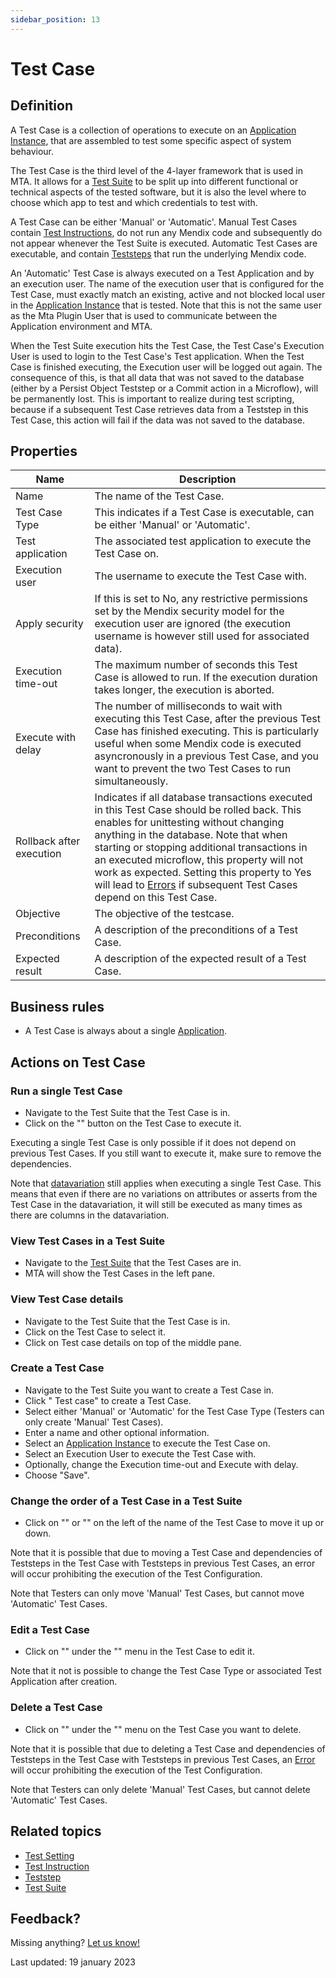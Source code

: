 ```yaml
---
sidebar_position: 13
---
```



# Test Case



## Definition

A Test Case is a collection of operations to execute on an [Application Instance](application-instance), that are assembled to test some specific aspect of system behaviour. 

The Test Case is the third level of the 4-layer framework that is used in MTA. It allows for a [Test Suite](test-suite) to be split up into different functional or technical aspects of the tested software, but it is also the level where to choose which app to test and which credentials to test with. 

A Test Case can be either 'Manual' or 'Automatic'. Manual Test Cases contain [Test Instructions](test-instruction), do not run any Mendix code and subsequently do not appear whenever the Test Suite is executed. Automatic Test Cases are executable, and contain [Teststeps](teststep) that run the underlying Mendix code.

An 'Automatic' Test Case is always executed on a Test Application and by an execution user. The name of the execution user that is configured for the Test Case, must exactly match an existing, active and not blocked local user in the [Application Instance](application-instance) that is tested. Note that this is not the same user as the Mta Plugin User that is used to communicate between the Application environment and MTA. 

When the Test Suite execution hits the Test Case, the Test Case's Execution User is used to login to the Test Case's Test application. When the Test Case is finished executing, the Execution user will be logged out again. The consequence of this, is that all data that was not saved to the database (either by a Persist Object Teststep or a Commit action in a Microflow), will be permanently lost. This is important to realize during test scripting, because if a subsequent Test Case retrieves data from a Teststep in this Test Case, this action will fail if the data was not saved to the database.

## Properties
| Name                     | Description                                                                                                                                                                                                                                                                                                                                                                                                  |
| ------------------------ | ------------------------------------------------------------------------------------------------------------------------------------------------------------------------------------------------------------------------------------------------------------------------------------------------------------------------------------------------------------------------------------------------------------ |
| Name                     | The name of the Test Case.                                                                                                                                                                                                                                                                                                                                                                                   |
| Test Case Type           | This indicates if a Test Case is executable, can be either 'Manual' or 'Automatic'.                                                                                                                                                                                                                                                                                                                          |
| Test application         | The associated test application to execute the Test Case on.                                                                                                                                                                                                                                                                                                                                                 |
| Execution user           | The username to execute the Test Case with.                                                                                                                                                                                                                                                                                                                                                                  |
| Apply security           | If this is set to No, any restrictive permissions set by the Mendix security model for the execution user are ignored (the execution username is however still used for associated data).                                                                                                                                                                                                                    |
| Execution time-out       | The maximum number of seconds this Test Case is allowed to run. If the execution duration takes longer, the execution is aborted.                                                                                                                                                                                                                                                                            |
| Execute with delay       | The number of milliseconds to wait with executing this Test Case, after the previous Test Case has finished executing. This is particularly useful when some Mendix code is executed asyncronously in a previous Test Case, and you want to prevent the two Test Cases to run simultaneously.                                                                                                                |
| Rollback after execution | Indicates if all database transactions executed in this Test Case should be rolled back. This enables for unittesting without changing anything in the database. Note that when starting or stopping additional transactions in an executed microflow, this property will not work as expected. Setting this property to Yes will lead to [Errors](error) if subsequent Test Cases depend on this Test Case. |
| Objective                | The objective of the testcase.                                                                                                                                                                                                                                                                                                                                                                               |
| Preconditions            | A description of the preconditions of a Test Case.                                                                                                                                                                                                                                                                                                                                                           |
| Expected result          | A description of the expected result of a Test Case.                                                                                                                                                                                                                                                                                                                                                         |

## Business rules

- A Test Case is always about a single [Application](application).

## Actions on Test Case

### Run a single Test Case
- Navigate to the Test Suite that the Test Case is in.
- Click on the "<i class="fa fa-play"></i>" button on the Test Case to execute it.

Executing a single Test Case is only possible if it does not depend on previous Test Cases. If you still want to execute it, make sure to remove the dependencies.

Note that [datavariation](datavariation) still applies when executing a single Test Case. This means that even if there are no variations on attributes or asserts from the Test Case in the datavariation, it will still be executed as many times as there are columns in the datavariation.

### View Test Cases in a Test Suite
- Navigate to the [Test Suite](test-suite) that the Test Cases are in.
- MTA will show the Test Cases in the left pane.

### View Test Case details
- Navigate to the Test Suite that the Test Case is in.
- Click on the Test Case to select it.
- Click on Test case details on top of the middle pane.

### Create a Test Case
- Navigate to the Test Suite you want to create a Test Case in.
- Click "<i class="fal fa-plus-circle"></i> Test case" to create a Test Case.
- Select either 'Manual' or 'Automatic' for the Test Case Type (Testers can only create 'Manual' Test Cases).
- Enter a name and other optional information.
- Select an [Application Instance](application-instance) to execute the Test Case on.
- Select an Execution User to execute the Test Case with.
- Optionally, change the Execution time-out and Execute with delay.
- Choose "Save".

### Change the order of a Test Case in a Test Suite
- Click on "<i class="fas fa-arrow-up"></i>" or "<i class="fas fa-arrow-down"></i>" on the left of the name of the Test Case to move it up or down.

Note that it is possible that due to moving a Test Case and dependencies of Teststeps in the Test Case with Teststeps in previous Test Cases, an error will occur prohibiting the execution of the Test Configuration.

Note that Testers can only move 'Manual' Test Cases, but cannot move 'Automatic' Test Cases.

### Edit a Test Case 

- Click on "<i class="fa fa-pencil"></i>" under the "<i class="fas fa-ellipsis"></i>" menu in the Test Case to edit it.

Note that it not is possible to change the Test Case Type or associated Test Application after creation.

### Delete a Test Case

- Click on "<i class="fas fa-trash-alt"></i>" under the "<i class="fas fa-ellipsis"></i>" menu on the Test Case you want to delete.

Note that it is possible that due to deleting a Test Case and dependencies of Teststeps in the Test Case with Teststeps in previous Test Cases, an [Error](error) will occur prohibiting the execution of the Test Configuration.

Note that Testers can only delete 'Manual' Test Cases, but cannot delete 'Automatic' Test Cases.

## Related topics
- [Test Setting](test-setting)
- [Test Instruction](test-instruction)
- [Teststep](teststep)
- [Test Suite](test-suite)

## Feedback?
Missing anything? [Let us know!](mailto:support@menditect.com)

Last updated: 19 january 2023